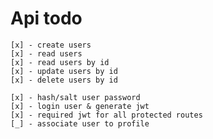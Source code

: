 # Api todo

    [x] - create users
    [x] - read users
    [x] - read users by id
    [x] - update users by id
    [x] - delete users by id

    [x] - hash/salt user password
    [x] - login user & generate jwt
    [x] - required jwt for all protected routes
    [_] - associate user to profile
